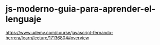 # js-moderno-guia-para-aprender-el-lenguaje
https://www.udemy.com/course/javascript-fernando-herrera/learn/lecture/17136804#overview
